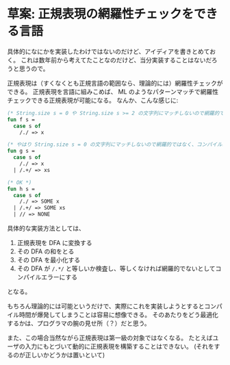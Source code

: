 # 草案: 正規表現の網羅性チェックをできる言語

具体的になにかを実装したわけではないのだけど、アイディアを書きとめておく。
これは数年前から考えてたことなのだけど、当分実装することはないだろうと思うので。

正規表現は（すくなくとも正規言語の範囲なら、理論的には）網羅性チェックができる。
正規表現を言語に組みこめば、 ML のようなパターンマッチで網羅性チェックできる正規表現が可能になる。
なんか、こんな感じに:

```sml
(* String.size s = 0 や String.size s >= 2 の文字列にマッチしないので網羅的ではなく、コンパイルエラーになる *)
fun f s =
  case s of
    /./ => x

(* やはり String.size s = 0 の文字列にマッチしないので網羅的ではなく、コンパイルエラーになる *)
fun g s =
  case s of
    /./ => x
  | /.+/ => xs

(* OK *)
fun h s =
  case s of
    /./ => SOME x
  | /.+/ => SOME xs
  | // => NONE
```

具体的な実装方法としては、

1. 正規表現を DFA に変換する
2. その DFA の和をとる
3. その DFA を最小化する
4. その DFA が `/.*/` と等しいか検査し、等しくなければ網羅的でないとしてコンパイルエラーにする

となる。

もちろん理論的には可能というだけで、実際にこれを実装しようとするとコンパイル時間が爆発してしまうことは容易に想像できる。
そのあたりをどう最適化するかは、プログラマの腕の見せ所（？）だと思う。

また、この場合当然ながら正規表現は第一級の対象ではなくなる。
たとえばユーザの入力にもとづいて動的に正規表現を構築することはできない。
(それをするのが正しいかどうかは置いといて)
